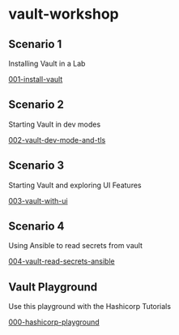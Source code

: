 # vault-workshop

## Scenario 1
Installing Vault in a Lab

[001-install-vault](https://killercoda.com/het-tanis/course/Hashicorp-Labs/001-install-vault)

## Scenario 2
Starting Vault in dev modes

[002-vault-dev-mode-and-tls](https://killercoda.com/het-tanis/course/Hashicorp-Labs/002-vault-dev-mode-and-tls)

## Scenario 3
Starting Vault and exploring UI Features

[003-vault-with-ui](https://killercoda.com/het-tanis/course/Hashicorp-Labs/003-vault-with-ui)

## Scenario 4
Using Ansible to read secrets from vault

[004-vault-read-secrets-ansible](https://killercoda.com/het-tanis/course/Hashicorp-Labs/004-vault-read-secrets-ansible)

## Vault Playground
Use this playground with the Hashicorp Tutorials

[000-hashicorp-playground](https://killercoda.com/het-tanis/course/Hashicorp-Labs/000-hashicorp-playground)